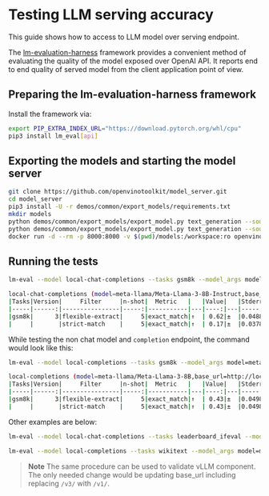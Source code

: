 # Testing LLM serving accuracy

This guide shows how to access to LLM model over serving endpoint. 

The [lm-evaluation-harness](https://github.com/EleutherAI/lm-evaluation-harness) framework provides a convenient method of evaluating the quality of the model exposed over OpenAI API.
It reports end to end quality of served model from the client application point of view. 

## Preparing the lm-evaluation-harness framework 

Install the framework via:
```bash
export PIP_EXTRA_INDEX_URL="https://download.pytorch.org/whl/cpu"
pip3 install lm_eval[api]
```

## Exporting the models and starting the model server
```bash
git clone https://github.com/openvinotoolkit/model_server.git
cd model_server
pip3 install -U -r demos/common/export_models/requirements.txt
mkdir models 
python demos/common/export_models/export_model.py text_generation --source_model meta-llama/Meta-Llama-3-8B-Instruct --weight-format fp16 --kv_cache_precision u8 --config_file_path models/config.json --model_repository_path models
python demos/common/export_models/export_model.py text_generation --source_model meta-llama/Meta-Llama-3-8B --weight-format fp16 --kv_cache_precision u8 --config_file_path models/config.json --model_repository_path models
docker run -d --rm -p 8000:8000 -v $(pwd)/models:/workspace:ro openvino/model_server:latest --rest_port 8000 --config_path /workspace/config.json
```
## Running the tests

```bash
lm-eval --model local-chat-completions --tasks gsm8k --model_args model=meta-llama/Meta-Llama-3-8B-Instruct,base_url=http://localhost:8000/v3/chat/completions,num_concurrent=1,max_retries=3,tokenized_requests=False --verbosity DEBUG  --log_samples --output_path test/ --seed 1 --apply_chat_template --limit 100

local-chat-completions (model=meta-llama/Meta-Llama-3-8B-Instruct,base_url=http://localhost:8000/v3/chat/completions,num_concurrent=10,max_retries=3,tokenized_requests=False), gen_kwargs: (None), limit: 100.0, num_fewshot: None, batch_size: 1
|Tasks|Version|     Filter     |n-shot|  Metric   |   |Value|   |Stderr|
|-----|------:|----------------|-----:|-----------|---|----:|---|-----:|
|gsm8k|      3|flexible-extract|     5|exact_match|↑  | 0.62|±  |0.0488|
|     |       |strict-match    |     5|exact_match|↑  | 0.17|±  |0.0378|
```

While testing the non chat model and `completion` endpoint, the command would look like this:

```bash
lm-eval --model local-completions --tasks gsm8k --model_args model=meta-llama/Meta-Llama-3-8B,base_url=http://localhost:8000/v3/completions,num_concurrent=1,max_retries=3,tokenized_requests=False --verbosity DEBUG  --log_samples --output_path results/ --seed 1 --limit 100

local-completions (model=meta-llama/Meta-Llama-3-8B,base_url=http://localhost:8000/v3/completions,num_concurrent=10,max_retries=3,tokenized_requests=False), gen_kwargs: (None), limit: 100.0, num_fewshot: None, batch_size: 1
|Tasks|Version|     Filter     |n-shot|  Metric   |   |Value|   |Stderr|
|-----|------:|----------------|-----:|-----------|---|----:|---|-----:|
|gsm8k|      3|flexible-extract|     5|exact_match|↑  | 0.43|±  |0.0498|
|     |       |strict-match    |     5|exact_match|↑  | 0.43|±  |0.0498|
```

Other examples are below:

```bash
lm-eval --model local-chat-completions --tasks leaderboard_ifeval --model_args model=meta-llama/Meta-Llama-3-8B-Instruct,base_url=http://localhost:8000/v3/chat/completions,num_concurrent=10,max_retries=3,tokenized_requests=False --verbosity DEBUG --log_samples --output_path test/ --seed 1 --limit 100 --apply_chat_template  
```

```bash
lm-eval --model local-completions --tasks wikitext --model_args model=meta-llama/Meta-Llama-3-8B,base_url=http://localhost:8000/v3/completions,num_concurrent=10,max_retries=3,tokenized_requests=False --verbosity DEBUG --log_samples --output_path test/ --seed 1 --limit 100
```


> **Note** The same procedure can be used to validate vLLM component. The only needed change would be updating base_url including replacing `/v3/` with `/v1/`.  
